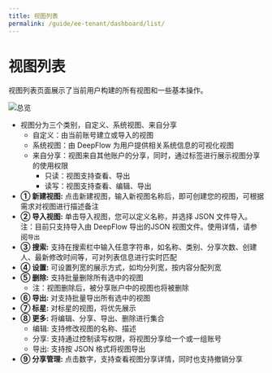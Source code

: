 ```yaml
---
title: 视图列表
permalink: /guide/ee-tenant/dashboard/list/
---
```


# 视图列表

视图列表页面展示了当前用户构建的所有视图和一些基本操作。

![总览](https://yunshan-guangzhou.oss-cn-beijing.aliyuncs.com/pub/pic/2024031165eea24150255.png)

- 视图分为三个类别，自定义、系统视图、来自分享
  - 自定义：由当前账号建立或导入的视图
  - 系统视图：由 DeepFlow 为用户提供相关系统信息的可视化视图
  - 来自分享：视图来自其他账户的分享，同时，通过标签进行展示视图分享的使用权限
    - 只读：视图支持查看、导出
    - 读写：视图支持查看、编辑、导出
- **① 新建视图:** 点击新建视图，输入新视图名称后，即可创建您的视图，可根据需求对视图进行描述备注
- **② 导入视图:** 单击导入视图，您可以定义名称，并选择 JSON 文件导入。注：目前只支持导入由 DeepFlow 导出的JSON 视图文件。使用详情，请参阅`导出`
- **③ 搜索:** 支持在搜索栏中输入任意字符串，如名称、类别、分享次数、创建人、最新修改时间等，可对列表信息进行实时匹配
- **④ 设置:** 可设置列宽的展示方式，如均分列宽，按内容分配列宽
- **⑤ 删除:** 支持批量删除所有选中的视图
  - 注：视图删除后，被分享账户中的视图也将被删除
- **⑥ 导出:** 对支持批量导出所有选中的视图
- **⑦ 标星:** 对标星的视图，将优先展示
- **⑧ 更多:** 将编辑、分享、导出、删除进行集合
    - 编辑: 支持修改视图的名称、描述
    - 分享: 支持通过控制读写权限，将视图分享给一个或一组账号
    - 导出: 支持按 JSON 格式将视图导出
- **⑨ 分享管理:** 点击数字，支持查看视图分享详情，同时也支持撤销分享 
